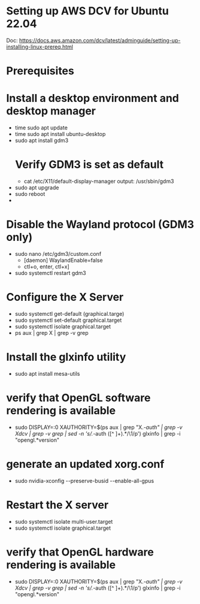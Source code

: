 # Setting up AWS DCV for Ubuntu 22.04
Doc: https://docs.aws.amazon.com/dcv/latest/adminguide/setting-up-installing-linux-prereq.html

# Prerequisites

# Install a desktop environment and desktop manager
- time sudo apt update
- time sudo apt install ubuntu-desktop
- sudo apt install gdm3
  # Verify GDM3 is set as default
  - cat /etc/X11/default-display-manager
    output: /usr/sbin/gdm3
- sudo apt upgrade
- sudo reboot
- 
# Disable the Wayland protocol (GDM3 only)
- sudo nano /etc/gdm3/custom.conf
  - [daemon]
    WaylandEnable=false
  - ctl+o, enter, ctl+x]
- sudo systemctl restart gdm3

# Configure the X Server
- sudo systemctl get-default (graphical.targe)
- sudo systemctl set-default graphical.target
- sudo systemctl isolate graphical.target
- ps aux | grep X | grep -v grep

# Install the glxinfo utility
- sudo apt install mesa-utils

# verify that OpenGL software rendering is available
- sudo DISPLAY=:0 XAUTHORITY=$(ps aux | grep "X.*\-auth" | grep -v Xdcv | grep -v grep | sed -n 's/.*-auth \([^ ]\+\).*/\1/p') glxinfo | grep -i "opengl.*version"

# generate an updated xorg.conf
-  sudo nvidia-xconfig --preserve-busid --enable-all-gpus

# Restart the X server
- sudo systemctl isolate multi-user.target
- sudo systemctl isolate graphical.target

# verify that OpenGL hardware rendering is available
-   sudo DISPLAY=:0 XAUTHORITY=$(ps aux | grep "X.*\-auth" | grep -v Xdcv | grep -v grep | sed -n 's/.*-auth \([^ ]\+\).*/\1/p') glxinfo | grep -i "opengl.*version"




